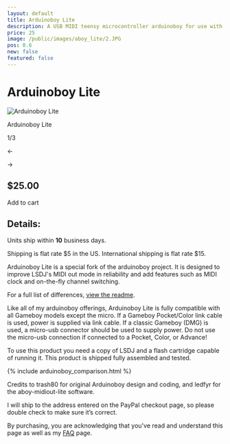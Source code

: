 ```yaml
---
layout: default
title: Arduinoboy Lite
description: A USB MIDI teensy microcontroller arduinoboy for use with the Nintendo Gameboy to make chiptunes and sync with LSDJ and Nanoloop
price: 25
image: /public/images/aboy_lite/2.JPG
pos: 0.6
new: false
featured: false
---
```

# Arduinoboy Lite

<div class="gallery">
	<img src="{{ site.baseurl }}public/images/aboy_lite/1.JPG" alt="Arduinoboy Lite" id="gallery_image" onclick="cycle(1); return false;">
	<p id="gallery_subtitle">Arduinoboy Lite</p>
	<p id="gallery_pos_text">1/3</p>
	<div id="gallery_nav">
		<p id="gallery_nav_left" onclick="cycle(0); return false;">←</p>
		<p id="gallery_nav_right" onclick="cycle(1); return false;">→</p>
	</div>
</div>

## $25.00

<form id="paypal" target="paypal" action="https://www.paypal.com/cgi-bin/webscr" method="post">
<input type="hidden" name="cmd" value="_s-xclick">
<input type="hidden" name="hosted_button_id" value="9HVUU2S9CNU9A">
<input type="hidden" name="currency_code" value="USD">
</form>

<div class="addToCart noselect" onclick="addToCart()">
  Add to cart
</div>

## Details:

Units ship within **10** business days.

Shipping is flat rate $5 in the US. International shipping is flat rate $15.

Arduinoboy Lite is a special fork of the arduinoboy project. It is designed to improve LSDJ's MIDI out mode in reliability and add features such as MIDI clock and on-the-fly channel switching.

For a full list of differences, <a href="https://github.com/ledfyr/ab-midiout-lite">view the readme</a>.

Like all of my arduinoboy offerings, Arduinoboy Lite is fully compatible with all Gameboy models except the micro. If a Gameboy Pocket/Color link cable is used, power is supplied via link cable. If a classic Gameboy (DMG) is used, a micro-usb connector should be used to supply power. Do not use the micro-usb connection if connected to a Pocket, Color, or Advance!

To use this product you need a copy of LSDJ and a flash cartridge capable of running it. This product is shipped fully assembled and tested.

{% include arduinoboy_comparison.html %}

Credits to trash80 for original Arduinoboy design and coding, and ledfyr for the aboy-midiout-lite software.

I will ship to the address entered on the PayPal checkout page, so please double check to make sure it’s correct.

By purchasing, you are acknowledging that you've read and understand this page as well as my [FAQ](/faq) page.

<script src="{{ site.baseurl }}public/js/aboylitegallery.js"></script>

